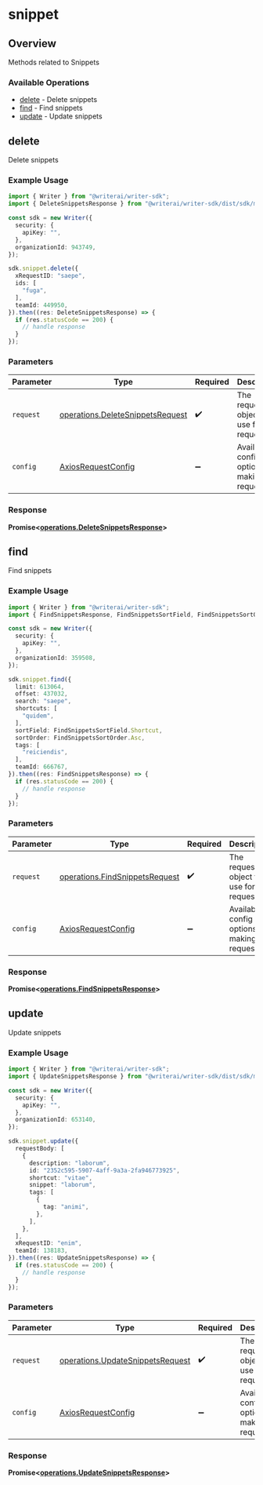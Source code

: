 # snippet

## Overview

Methods related to Snippets

### Available Operations

* [delete](#delete) - Delete snippets
* [find](#find) - Find snippets
* [update](#update) - Update snippets

## delete

Delete snippets

### Example Usage

```typescript
import { Writer } from "@writerai/writer-sdk";
import { DeleteSnippetsResponse } from "@writerai/writer-sdk/dist/sdk/models/operations";

const sdk = new Writer({
  security: {
    apiKey: "",
  },
  organizationId: 943749,
});

sdk.snippet.delete({
  xRequestID: "saepe",
  ids: [
    "fuga",
  ],
  teamId: 449950,
}).then((res: DeleteSnippetsResponse) => {
  if (res.statusCode == 200) {
    // handle response
  }
});
```

### Parameters

| Parameter                                                                            | Type                                                                                 | Required                                                                             | Description                                                                          |
| ------------------------------------------------------------------------------------ | ------------------------------------------------------------------------------------ | ------------------------------------------------------------------------------------ | ------------------------------------------------------------------------------------ |
| `request`                                                                            | [operations.DeleteSnippetsRequest](../../models/operations/deletesnippetsrequest.md) | :heavy_check_mark:                                                                   | The request object to use for the request.                                           |
| `config`                                                                             | [AxiosRequestConfig](https://axios-http.com/docs/req_config)                         | :heavy_minus_sign:                                                                   | Available config options for making requests.                                        |


### Response

**Promise<[operations.DeleteSnippetsResponse](../../models/operations/deletesnippetsresponse.md)>**


## find

Find snippets

### Example Usage

```typescript
import { Writer } from "@writerai/writer-sdk";
import { FindSnippetsResponse, FindSnippetsSortField, FindSnippetsSortOrder } from "@writerai/writer-sdk/dist/sdk/models/operations";

const sdk = new Writer({
  security: {
    apiKey: "",
  },
  organizationId: 359508,
});

sdk.snippet.find({
  limit: 613064,
  offset: 437032,
  search: "saepe",
  shortcuts: [
    "quidem",
  ],
  sortField: FindSnippetsSortField.Shortcut,
  sortOrder: FindSnippetsSortOrder.Asc,
  tags: [
    "reiciendis",
  ],
  teamId: 666767,
}).then((res: FindSnippetsResponse) => {
  if (res.statusCode == 200) {
    // handle response
  }
});
```

### Parameters

| Parameter                                                                        | Type                                                                             | Required                                                                         | Description                                                                      |
| -------------------------------------------------------------------------------- | -------------------------------------------------------------------------------- | -------------------------------------------------------------------------------- | -------------------------------------------------------------------------------- |
| `request`                                                                        | [operations.FindSnippetsRequest](../../models/operations/findsnippetsrequest.md) | :heavy_check_mark:                                                               | The request object to use for the request.                                       |
| `config`                                                                         | [AxiosRequestConfig](https://axios-http.com/docs/req_config)                     | :heavy_minus_sign:                                                               | Available config options for making requests.                                    |


### Response

**Promise<[operations.FindSnippetsResponse](../../models/operations/findsnippetsresponse.md)>**


## update

Update snippets

### Example Usage

```typescript
import { Writer } from "@writerai/writer-sdk";
import { UpdateSnippetsResponse } from "@writerai/writer-sdk/dist/sdk/models/operations";

const sdk = new Writer({
  security: {
    apiKey: "",
  },
  organizationId: 653140,
});

sdk.snippet.update({
  requestBody: [
    {
      description: "laborum",
      id: "2352c595-5907-4aff-9a3a-2fa946773925",
      shortcut: "vitae",
      snippet: "laborum",
      tags: [
        {
          tag: "animi",
        },
      ],
    },
  ],
  xRequestID: "enim",
  teamId: 138183,
}).then((res: UpdateSnippetsResponse) => {
  if (res.statusCode == 200) {
    // handle response
  }
});
```

### Parameters

| Parameter                                                                            | Type                                                                                 | Required                                                                             | Description                                                                          |
| ------------------------------------------------------------------------------------ | ------------------------------------------------------------------------------------ | ------------------------------------------------------------------------------------ | ------------------------------------------------------------------------------------ |
| `request`                                                                            | [operations.UpdateSnippetsRequest](../../models/operations/updatesnippetsrequest.md) | :heavy_check_mark:                                                                   | The request object to use for the request.                                           |
| `config`                                                                             | [AxiosRequestConfig](https://axios-http.com/docs/req_config)                         | :heavy_minus_sign:                                                                   | Available config options for making requests.                                        |


### Response

**Promise<[operations.UpdateSnippetsResponse](../../models/operations/updatesnippetsresponse.md)>**

